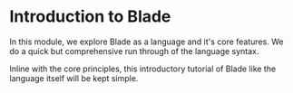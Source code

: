 # Introduction to Blade



In this module, we explore Blade as a language and it's core features. We do a quick but comprehensive run through of the language syntax.

Inline with the core principles, this introductory tutorial of Blade like the language itself will be kept simple.